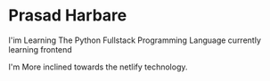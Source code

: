 # Prasad Harbare

I'im Learning The Python Fullstack Programming Language
currently learning frontend 

I'm More inclined towards the netlify technology.